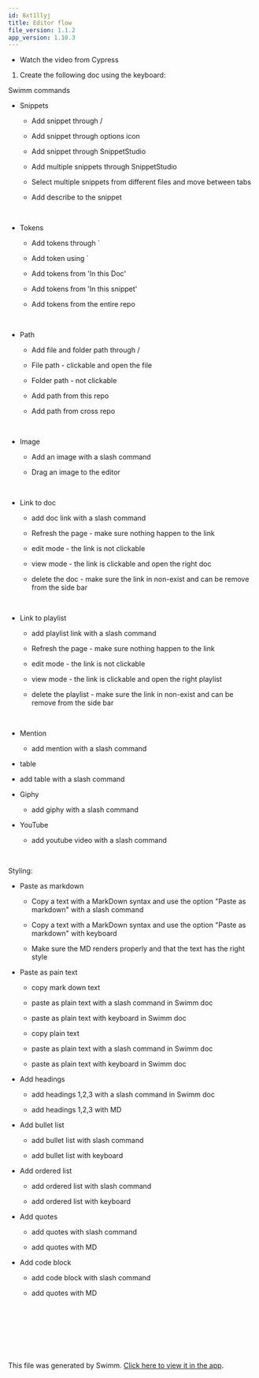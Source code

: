 ```yaml
---
id: 8xt1llyj
title: Editor flow
file_version: 1.1.2
app_version: 1.10.3
---
```


*   Watch the video from Cypress
1.  Create the following doc using the keyboard:

Swimm commands

*   Snippets

    *   Add snippet through /

    *   Add snippet through options icon

    *   Add snippet through SnippetStudio

    *   Add multiple snippets through SnippetStudio

    *   Select multiple snippets from different files and move between tabs

    *   Add describe to the snippet
<br/>

*   Tokens

    *   Add tokens through \`

    *   Add token using \`

    *   Add tokens from 'In this Doc'

    *   Add tokens from 'In this snippet'

    *   Add tokens from the entire repo
<br/>

*   Path

    *   Add file and folder path through /

    *   File path - clickable and open the file

    *   Folder path - not clickable

    *   Add path from this repo

    *   Add path from cross repo
<br/>

*   Image

    *   Add an image with a slash command

    *   Drag an image to the editor
<br/>

*   Link to doc

    *   add doc link with a slash command

    *   Refresh the page - make sure nothing happen to the link

    *   edit mode - the link is not clickable

    *   view mode - the link is clickable and open the right doc

    *   delete the doc - make sure the link in non-exist and can be remove from the side bar
<br/>

*   Link to playlist

    *   add playlist link with a slash command

    *   Refresh the page - make sure nothing happen to the link

    *   edit mode - the link is not clickable

    *   view mode - the link is clickable and open the right playlist

    *   delete the playlist - make sure the link in non-exist and can be remove from the side bar
<br/>

*   Mention

    *   add mention with a slash command

*   table

*   add table with a slash command
*   Giphy

    *   add giphy with a slash command

*   YouTube

    *   add youtube video with a slash command
<br/>

Styling:

*   Paste as markdown

    *   Copy a text with a MarkDown syntax and use the option "Paste as markdown" with a slash command

    *   Copy a text with a MarkDown syntax and use the option "Paste as markdown" with keyboard

    *   Make sure the MD renders properly and that the text has the right style
*   Paste as pain text

    *   copy mark down text

    *   paste as plain text with a slash command in Swimm doc

    *   paste as plain text with keyboard in Swimm doc

    *   copy plain text

    *   paste as plain text with a slash command in Swimm doc

    *   paste as plain text with keyboard in Swimm doc
*   Add headings

    *   add headings 1,2,3 with a slash command in Swimm doc

    *   add headings 1,2,3 with MD
*   Add bullet list

    *   add bullet list with slash command

    *   add bullet list with keyboard
*   Add ordered list

    *   add ordered list with slash command

    *   add ordered list with keyboard
*   Add quotes

    *   add quotes with slash command

    *   add quotes with MD
*   Add code block

    *   add code block with slash command

    *   add quotes with MD
<br/>

<br/>

<br/>

<br/>

<br/>

<br/>

This file was generated by Swimm. [Click here to view it in the app](https://swimm-web-app.web.app/repos/Z2l0aHViJTNBJTNBTm9hUmVwbyUzQSUzQU5vYW96ZXI=/docs/8xt1llyj).
